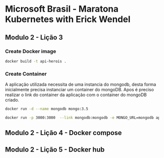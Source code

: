 # Microsoft Brasil - Maratona Kubernetes with Erick Wendel

## Modulo 2 - Lição 3

### Create Docker image

```bash
docker build -t api-herois .
```

### Create Container

A aplicação utilizada necessita de uma instancia do mongodb, desta forma inicialmente
precisa instanciar um container do mongoDB. Apos é preciso realizar o link
do container da aplicação com o container do mongoDB criado.

```bash
docker run -d --name mongodb mongo:3.5

docker run -p 3000:3000  --link mongodb:mongodb -e MONGO_URL=mongodb api-herois
```

## Modulo 2 - Lição 4 - Docker compose
## Modulo 2 - Lição 5 - Docker hub